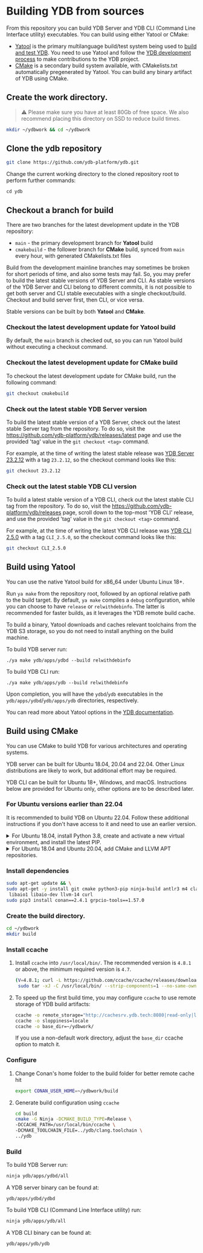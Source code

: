 # Building YDB from sources

From this repository you can build YDB Server and YDB CLI (Command Line Interface utility) executables. You can build using either Yatool or CMake:

- [Yatool](https://github.com/yandex/yatool) is the primary multilanguage build/test system being used to [build and test YDB](https://ydb.tech/docs/en/development/build-ya). You need to use Yatool and follow the [YDB development process](https://ydb.tech/docs/en/development/suggest-change) to make contributions to the YDB project.
- [CMake](https://en.wikipedia.org/wiki/CMake) is a secondary build system available, with CMakelists.txt automatically pregenerated by Yatool. You can build any binary artifact of YDB using CMake.

## Create the work directory. 
> :warning: Please make sure you have at least 80Gb of free space. We also recommend placing this directory on SSD to reduce build times.

```bash
mkdir ~/ydbwork && cd ~/ydbwork
```

## Clone the ydb repository

```bash
git clone https://github.com/ydb-platform/ydb.git
```

Change the current working directory to the cloned repository root to perform further commands:

```
cd ydb
```

## Checkout a branch for build

There are two branches for the latest development update in the YDB repository:

- `main` - the primary development branch for **Yatool** build
- `cmakebuild` - the follower branch for **CMake** build, synced from `main` every hour, with generated CMakelists.txt files

Build from the development mainline branches may sometimes be broken for short periods of time, and also some tests may fail. So, you may prefer to build the latest stable versions of YDB Server and CLI. As stable versions of the YDB Server and CLI belong to different commits, it is not possible to get both server and CLI stable executables with a single checkout/build. Checkout and build server first, then CLI, or vice versa.

Stable versions can be built by both **Yatool** and **CMake**.

### Checkout the latest development update for Yatool build

By default, the `main` branch is checked out, so you can run Yatool build without executing a checkout command.

### Checkout the latest development update for CMake build

To checkout the latest development update for CMake build, run the following command:

```bash
git checkout cmakebuild
```

### Check out the latest stable YDB Server version

To build the latest stable version of a YDB Server, check out the latest stable Server tag from the repository. To do so, visit the https://github.com/ydb-platform/ydb/releases/latest page and use the provided 'tag' value in the `git checkout <tag>` command.

For example, at the time of writing the latest stable release was [YDB Server 23.2.12](https://github.com/ydb-platform/ydb/releases/tag/23.2.12) with a tag `23.2.12`, so the checkout command looks like this:

```bash
git checkout 23.2.12
```

### Check out the latest stable YDB CLI version

To build a latest stable version of a YDB CLI, check out the latest stable CLI tag from the repository. To do so, visit the https://github.com/ydb-platform/ydb/releases page, scroll down to the top-most 'YDB CLI' release, and use the provided 'tag' value in the `git checkout <tag>` command.

For example, at the time of writing the latest YDB CLI release was [YDB CLI 2.5.0](https://github.com/ydb-platform/ydb/releases/tag/CLI_2.5.0) with a tag `CLI_2.5.0`, so the checkout command looks like this:

```bash
git checkout CLI_2.5.0
```

## Build using Yatool

You can use the native Yatool build for x86_64 under Ubuntu Linux 18+.

Run `ya make` from the repository root, followed by an optional relative path to the build target. By default, `ya make` compiles a `debug` configuration, while you can choose to have `release` or `relwithdebinfo`. The latter is recommended for faster builds, as it leverages the YDB remote build cache.

To build a binary, Yatool downloads and caches relevant toolchains from the YDB S3 storage, so you do not need to install anything on the build machine.

To build YDB server run:

```
./ya make ydb/apps/ydbd --build relwithdebinfo
```

To build YDB CLI run:

```
./ya make ydb/apps/ydb --build relwithdebinfo
```

Upon completion, you will have the `ydbd`/`ydb` executables in the `ydb/apps/ydbd`/`ydb/apps/ydb` directories, respectively.

You can read more about Yatool options in the [YDB documentation](https://ydb.tech/docs/development/build-ya).

## Build using CMake

You can use CMake to build YDB for various architectures and operating systems.

YDB server can be built for Ubuntu 18.04, 20.04 and 22.04. Other Linux distributions are likely to work, but additional effort may be required.

YDB CLI can be built for Ubuntu 18+, Windows, and macOS. Instructions below are provided for Ubuntu only, other options are to be described later.

### For Ubuntu versions earlier than 22.04

It is recommended to build YDB on Ubuntu 22.04. Follow these additional instructions if you don't have access to it and need to use an earlier version.

<details>
   <summary>For Ubuntu 18.04, install Python 3.8, create and activate a new virtual environment, and install the latest PIP.</summary>

   ```bash
   apt-get install python3.8 python3.8-venv python3-venv
   python3.8 -m venv ~/ydbwork/ve
   source ~/ydbwork/ve/bin/activate
   pip install -U pip
   ```
</details>

<details>
   <summary>For Ubuntu 18.04 and Ubuntu 20.04, add CMake and LLVM APT repositories.</summary>

   ```bash
   wget -O - https://apt.kitware.com/keys/kitware-archive-latest.asc | sudo apt-key add -
   echo "deb http://apt.kitware.com/ubuntu/ $(lsb_release -cs) main" | sudo tee /etc/apt/sources.list.d/kitware.list >/dev/null
   
   wget -O - https://apt.llvm.org/llvm-snapshot.gpg.key | sudo apt-key add -
   echo "deb http://apt.llvm.org/$(lsb_release -cs)/ llvm-toolchain-$(lsb_release -cs)-14 main" | sudo tee /etc/apt/sources.list.d/llvm.list >/dev/null
   
   sudo apt-get update
   
   ```

</details>

### Install dependencies

```bash
sudo apt-get update && \
sudo apt-get -y install git cmake python3-pip ninja-build antlr3 m4 clang-14 lld-14 libidn11-dev \
 libaio1 libaio-dev llvm-14 curl
sudo pip3 install conan==2.4.1 grpcio-tools==1.57.0

```

### Create the build directory. 

```bash
cd ~/ydbwork
mkdir build
```

### Install ccache

1. Install `ccache` into `/usr/local/bin/`. The recommended version is `4.8.1` or above, the minimum required version is `4.7`.
    ```bash
    (V=4.8.1; curl -L https://github.com/ccache/ccache/releases/download/v${V}/ccache-${V}-linux-x86_64.tar.xz | \
     sudo tar -xJ -C /usr/local/bin/ --strip-components=1 --no-same-owner ccache-${V}-linux-x86_64/ccache)
    ```

2. To speed up the first build time, you may configure `ccache` to use remote storage of YDB build artifacts:
    ```bash
    ccache -o remote_storage="http://cachesrv.ydb.tech:8080|read-only|layout=bazel"
    ccache -o sloppiness=locale 
    ccache -o base_dir=~/ydbwork/
    ```
   If you use a non-default work directory, adjust the `base_dir` ccache option to match it.


### Configure

1. Change Conan's home folder to the build folder for better remote cache hit 
    ```bash
    export CONAN_USER_HOME=~/ydbwork/build
    ```

2. Generate build configuration using `ccache`
    ```bash
    cd build
    cmake -G Ninja -DCMAKE_BUILD_TYPE=Release \
    -DCCACHE_PATH=/usr/local/bin/ccache \
    -DCMAKE_TOOLCHAIN_FILE=../ydb/clang.toolchain \
    ../ydb  
    ```

### Build

To build YDB Server run:
```bash
ninja ydb/apps/ydbd/all
```

A YDB server binary can be found at:
```
ydb/apps/ydbd/ydbd
```

To build YDB CLI (Command Line Interface utility) run:
```bash
ninja ydb/apps/ydb/all
```

A YDB CLI binary can be found at:
```
ydb/apps/ydb/ydb
```

